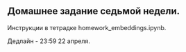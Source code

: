## Домашнее задание седьмой недели.

Инструкции в тетрадке homework_embeddings.ipynb.

Дедлайн - 23:59 22 апреля.
